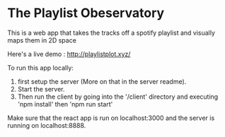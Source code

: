 # The Playlist Obeservatory
This is a web app that takes the tracks off a spotify playlist and visually maps them in 2D space

Here's a live demo : http://playlistplot.xyz/

To run this app locally:  
1. first setup the server (More on that in the server readme).  
1. Start the server.  
1. Then run the client by going into the '/client' directory and executing 'npm install' then 'npm run start'

Make sure that the react app is run on localhost:3000 and the server is running on localhost:8888.






